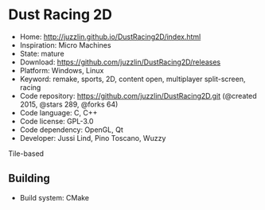 # Dust Racing 2D

- Home: http://juzzlin.github.io/DustRacing2D/index.html
- Inspiration: Micro Machines
- State: mature
- Download: https://github.com/juzzlin/DustRacing2D/releases
- Platform: Windows, Linux
- Keyword: remake, sports, 2D, content open, multiplayer split-screen, racing
- Code repository: https://github.com/juzzlin/DustRacing2D.git (@created 2015, @stars 289, @forks 64)
- Code language: C, C++
- Code license: GPL-3.0
- Code dependency: OpenGL, Qt
- Developer: Jussi Lind, Pino Toscano, Wuzzy

Tile-based

## Building

- Build system: CMake
